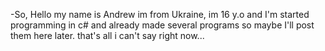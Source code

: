 -So, Hello my name is Andrew im from Ukraine, im 16 y.o and I'm started programming in c# 
and already made several programs so maybe I'll post them here later.
that's all i can't say right now...
